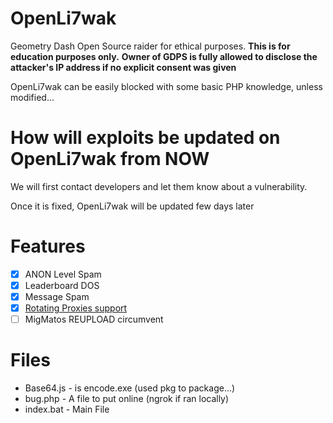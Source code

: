 # OpenLi7wak
Geometry Dash Open Source raider for ethical purposes.
**This is for education purposes only.**
**Owner of GDPS is fully allowed to disclose the attacker's IP address if no explicit consent was given**

OpenLi7wak can be easily blocked with some basic PHP knowledge, unless modified...

# How will exploits be updated on OpenLi7wak from NOW
We will first contact developers and let them know about a vulnerability.

Once it is fixed, OpenLi7wak will be updated few days later

# Features
- [x] ANON Level Spam
- [x] Leaderboard DOS
- [x] Message Spam
- [x] [Rotating Proxies support](https://webshare.io)
- [ ] MigMatos REUPLOAD circumvent

# Files
- Base64.js - is encode.exe (used pkg to package...)
- bug.php - A file to put online (ngrok if ran locally)
- index.bat - Main File
